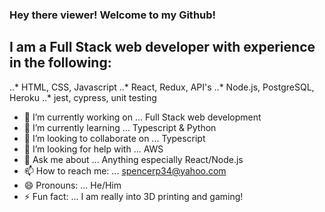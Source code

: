 ### Hey there viewer! Welcome to my Github!

## I am a Full Stack web developer with experience in the following:
..* HTML, CSS, Javascript
..* React, Redux, API's
..* Node.js, PostgreSQL, Heroku
..* jest, cypress, unit testing


- 🔭 I’m currently working on ... Full Stack web development
- 🌱 I’m currently learning ... Typescript & Python
- 👯 I’m looking to collaborate on ... Typescript
- 🤔 I’m looking for help with ... AWS
- 💬 Ask me about ... Anything especially React/Node.js
- 📫 How to reach me: ... spencerp34@yahoo.com
- 😄 Pronouns: ... He/Him
- ⚡ Fun fact: ... I am really into 3D printing and gaming!
